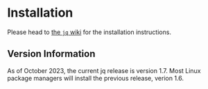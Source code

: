 # Installation

Please head to [the `jq` wiki][jq-wiki-install] for the installation instructions.

## Version Information

As of October 2023, the current jq release is version 1.7.
Most Linux package managers will install the previous release, verion 1.6.

[jq-wiki-install]: https://github.com/jqlang/jq/wiki/Installation
